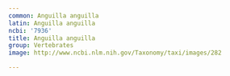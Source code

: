 ```yaml
---
common: Anguilla anguilla
latin: Anguilla anguilla
ncbi: '7936'
title: Anguilla anguilla
group: Vertebrates
image: http://www.ncbi.nlm.nih.gov/Taxonomy/taxi/images/282

---
```

